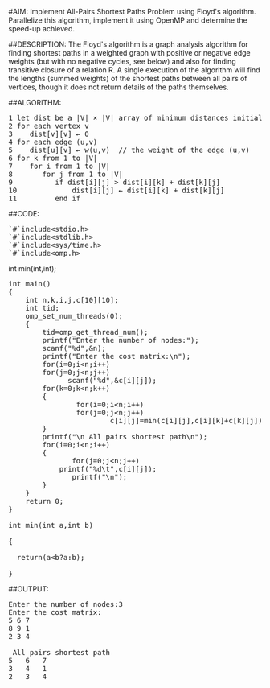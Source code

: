 #AIM: 
 Implement All-Pairs Shortest Paths Problem using Floyd's algorithm. 
Parallelize this algorithm, implement it using OpenMP and determine the 
speed-up achieved.

##DESCRIPTION:
The Floyd's algorithm is a graph analysis algorithm for finding shortest paths in a weighted graph with positive or negative edge weights (but with no negative cycles, see below) and also for finding transitive closure of a relation R. A single execution of the algorithm will find the lengths (summed weights) of the shortest paths between all pairs of vertices, though it does not return details of the paths themselves.

##ALGORITHM:
<pre>
1 let dist be a |V| × |V| array of minimum distances initialized to ∞ (infinity)
2 for each vertex v
3    dist[v][v] ← 0
4 for each edge (u,v)
5    dist[u][v] ← w(u,v)  // the weight of the edge (u,v)
6 for k from 1 to |V|
7    for i from 1 to |V|
8       for j from 1 to |V|
9          if dist[i][j] > dist[i][k] + dist[k][j] 
10             dist[i][j] ← dist[i][k] + dist[k][j]
11         end if
</pre>


##CODE:
<pre>`#`include&lt;stdio.h> 
`#`include&lt;stdlib.h> 
`#`include&lt;sys/time.h> 
`#`include&lt;omp.h> </pre>

int min(int,int); 
<pre>int main() 
{ 
	int n,k,i,j,c[10][10]; 
	int tid; 
	omp_set_num_threads(0); 
	{ 
		tid=omp_get_thread_num(); 
		printf("Enter the number of nodes:"); 
		scanf("%d",&n); 
		printf("Enter the cost matrix:\n"); 
		for(i=0;i&lt;n;i++) 
		for(j=0;j&lt;n;j++) 
		      scanf("%d",&c[i][j]); 
		for(k=0;k&lt;n;k++) 
		{
    			for(i=0;i&lt;n;i++) 
			   	for(j=0;j&lt;n;j++) 
		       			c[i][j]=min(c[i][j],c[i][k]+c[k][j]); 
		} 
		printf("\n All pairs shortest path\n"); 
		for(i=0;i&lt;n;i++) 
		{
		       for(j=0;j&lt;n;j++) 
			printf("%d\t",c[i][j]); 
	 	       printf("\n"); 
		} 
	} 
	return 0; 
} 

int min(int a,int b)
 
{ 

  return(a&lt;b?a:b); 

}</pre>


##OUTPUT:
<pre>Enter the number of nodes:3 
Enter the cost matrix: 
5 6 7 
8 9 1 
2 3 4 

 All pairs shortest path 
5	6	7
3	4	1
2	3	4</pre>
